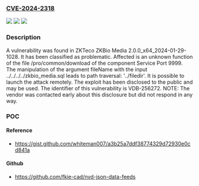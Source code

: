 ### [CVE-2024-2318](https://cve.mitre.org/cgi-bin/cvename.cgi?name=CVE-2024-2318)
![](https://img.shields.io/static/v1?label=Product&message=ZKBio%20Media&color=blue)
![](https://img.shields.io/static/v1?label=Version&message=%3D%202.0.0_x64_2024-01-29-1028%20&color=brighgreen)
![](https://img.shields.io/static/v1?label=Vulnerability&message=CWE-24%20Path%20Traversal%3A%20'..%2Ffiledir'&color=brighgreen)

### Description

A vulnerability was found in ZKTeco ZKBio Media 2.0.0_x64_2024-01-29-1028. It has been classified as problematic. Affected is an unknown function of the file /pro/common/download of the component Service Port 9999. The manipulation of the argument fileName with the input ../../../../zkbio_media.sql leads to path traversal: '../filedir'. It is possible to launch the attack remotely. The exploit has been disclosed to the public and may be used. The identifier of this vulnerability is VDB-256272. NOTE: The vendor was contacted early about this disclosure but did not respond in any way.

### POC

#### Reference
- https://gist.github.com/whiteman007/a3b25a7ddf38774329d72930e0cd841a

#### Github
- https://github.com/fkie-cad/nvd-json-data-feeds

